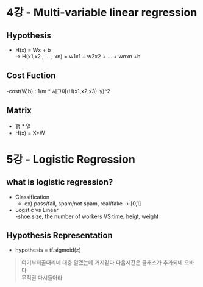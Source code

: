 # 4강 - Multi-variable linear regression
## Hypothesis
- H(x) = Wx + b  
  -> H(x1,x2 , ... , xn) = w1x1 + w2x2 + ... + wnxn +b
## Cost Fuction
-cost(W,b) : 1/m * 시그마(H(x1,x2,x3)-y)^2
## Matrix
- 행 * 열  
- H(x) = X*W

# 5강 - Logistic Regression
## what is logistic regression?
- Classification  
  - ex) pass/fail, spam/not spam, real/fake -> [0,1]
- Logstic vs Linear  
  -shoe size, the number of workers VS time, heigt, weight
## Hypothesis Representation
- hypothesis = tf.sigmoid(z)
> 여기부터골때리네
> 대충 알겠는데 거지같다 다음시간은 클래스가 추가되네 오바다  
> 무적권 다시들어라



